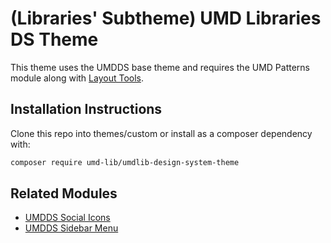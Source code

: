 # (Libraries' Subtheme) UMD Libraries DS Theme

This theme uses the UMDDS base theme and requires the UMD Patterns module along
with [Layout Tools](https://github.com/umd-lib/umdlib-ds-layout-tools).

## Installation Instructions

Clone this repo into themes/custom or install as a composer dependency with:

```bash
composer require umd-lib/umdlib-design-system-theme
```

## Related Modules

* [UMDDS Social Icons](https://github.com/umd-lib/umdds-social-icons)
* [UMDDS Sidebar Menu](https://github.com/umd-lib/umdds-sidebar-menu)
